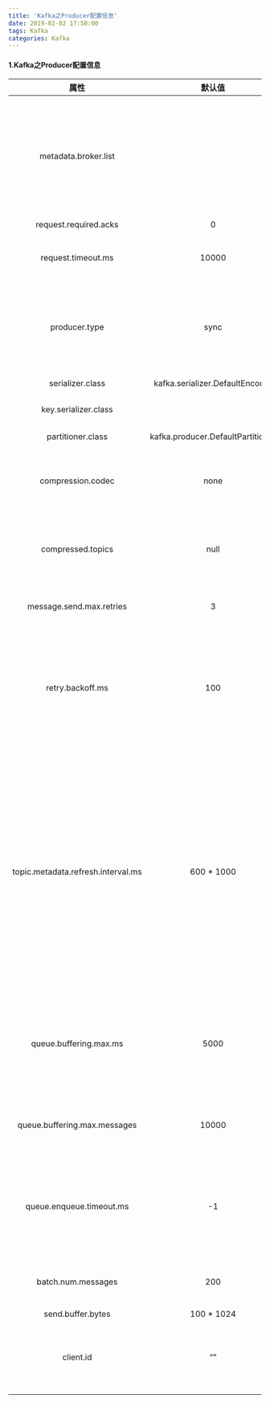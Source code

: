 ```yaml
---
title: 'Kafka之Producer配置信息'
date: 2019-02-02 17:50:00
tags: Kafka
categories: Kafka
---
```


#### 1.Kafka之Producer配置信息

| 属性| 默认值| 描述|
|:-:|:-:|:-:|
| metadata.broker.list|  | 启动时producer查询brokers的列表，可以是集群中所有brokers的一个子集。注意，这个参数只是用来获取topic的元信息用，producer会从元信息中挑选合适的broker并与之建立socket连接。格式是：host1:port1,host2:port2|
| request.required.acks| 0| 参见3.2节介绍|
| request.timeout.ms | 10000| Broker等待ack的超时时间，若等待时间超过此值，会返回客户端错误信息。|
| producer.type| sync| 同步异步模式。async表示异步，sync表示同步。如果设置成异步模式，可以允许生产者以batch的形式push数据，这样会极大的提高broker性能，推荐设置为异步。|
| serializer.class|kafka.serializer.DefaultEncoder| 序列号类，.默认序列化成byte[] |
| key.serializer.class|  | Key的序列化类，默认同上|
| partitioner.class| kafka.producer.DefaultPartitioner| Partition类，默认对key进行hash。|
| compression.codec| none| 指定producer消息的压缩格式，可选参数为： “none”, “gzip” and “snappy”。关于压缩参见4.1节|
| compressed.topics| null| 启用压缩的topic名称。若上面参数选择了一个压缩格式，那么压缩仅对本参数指定的topic有效，若本参数为空，则对所有topic有效。|
| message.send.max.retries| 3| Producer发送失败时重试次数。若网络出现问题，可能会导致不断重试。|
| retry.backoff.ms| 100 | Before each retry, the producer refreshes the metadata of relevant topics to see if a new leader has been elected. Since leader election takes a bit of time, this property specifies the amount of time that the producer waits before refreshing the metadata |
| topic.metadata.refresh.interval.ms| 600 * 1000| The producer generally refreshes the topic metadata from brokers when there is a failure (partition missing, leader not available…). It will also poll regularly (default: every 10min so 600000ms). If you set this to a negative value, metadata will only get refreshed on failure. If you set this to zero, the metadata will get refreshed after each message sent (not recommended). Important note: the refresh happen only AFTER the message is sent, so if the producer never sends a message the metadata is never refreshed|
| queue.buffering.max.ms| 5000| 启用异步模式时，producer缓存消息的时间。比如我们设置成1000时，它会缓存1秒的数据再一次发送出去，这样可以极大的增加broker吞吐量，但也会造成时效性的降低。|
| queue.buffering.max.messages | 10000| 采用异步模式时producer buffer 队列里最大缓存的消息数量，如果超过这个数值，producer就会阻塞或者丢掉消息。|
| queue.enqueue.timeout.ms | -1 | 当达到上面参数值时producer阻塞等待的时间。如果值设置为0，buffer队列满时producer不会阻塞，消息直接被丢掉。若值设置为-1，producer会被阻塞，不会丢消息。|
| batch.num.messages | 200| 采用异步模式时，一个batch缓存的消息数量。达到这个数量值时producer才会发送消息 |
| send.buffer.bytes | 100 * 1024 | Socket write buffer size |
| client.id | “” | The client id is a user-specified string sent in each request to help trace calls. It should logically identify the application making the request.|